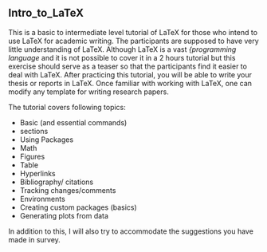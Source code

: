 ## Intro_to_LaTeX

This is a basic to intermediate level tutorial of LaTeX for those who intend to use LaTeX for academic writing. The participants are supposed to have very 
little understanding of LaTeX. Although LaTeX is a vast *{programming language* and it is not possible to cover it in a 2 hours tutorial but this exercise 
should serve as a teaser so that the participants find it easier to deal with LaTeX. After practicing this tutorial, you will be able to write your thesis or reports 
in LaTeX. Once familiar with working with LaTeX, one can modify any template for writing research papers. 


The tutorial covers following topics:

- Basic (and essential commands)
- sections
- Using Packages
- Math
- Figures
- Table
- Hyperlinks
- Bibliography/ citations
- Tracking changes/comments
- Environments
- Creating custom packages (basics)
- Generating plots from data 



In addition to this, I will also try to accommodate the suggestions you have made in survey.